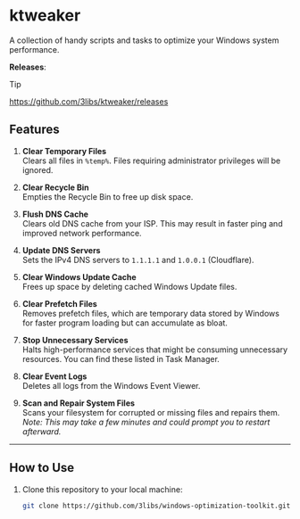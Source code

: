 # ktweaker

A collection of handy scripts and tasks to optimize your Windows system performance.

**Releases**:
> [!TIP]
> https://github.com/3libs/ktweaker/releases
## Features

1. **Clear Temporary Files**  
   Clears all files in `%temp%`. Files requiring administrator privileges will be ignored.

2. **Clear Recycle Bin**  
   Empties the Recycle Bin to free up disk space.

3. **Flush DNS Cache**  
   Clears old DNS cache from your ISP. This may result in faster ping and improved network performance.

4. **Update DNS Servers**  
   Sets the IPv4 DNS servers to `1.1.1.1` and `1.0.0.1` (Cloudflare).

5. **Clear Windows Update Cache**  
   Frees up space by deleting cached Windows Update files.

6. **Clear Prefetch Files**  
   Removes prefetch files, which are temporary data stored by Windows for faster program loading but can accumulate as bloat.

7. **Stop Unnecessary Services**  
   Halts high-performance services that might be consuming unnecessary resources. You can find these listed in Task Manager.

8. **Clear Event Logs**  
   Deletes all logs from the Windows Event Viewer.

9. **Scan and Repair System Files**  
   Scans your filesystem for corrupted or missing files and repairs them.  
   *Note: This may take a few minutes and could prompt you to restart afterward.*

---

## How to Use

1. Clone this repository to your local machine:  
   ```bash
   git clone https://github.com/3libs/windows-optimization-toolkit.git
